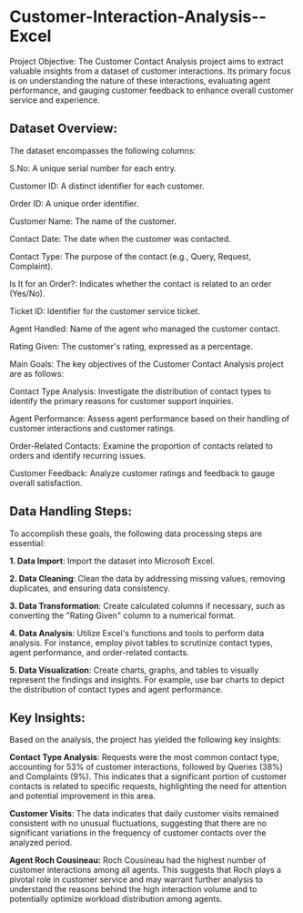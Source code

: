 # Customer-Interaction-Analysis--Excel

Project Objective: The Customer Contact Analysis project aims to extract valuable insights from a dataset of customer interactions. Its primary focus is on understanding the nature of these interactions, evaluating agent performance, and gauging customer feedback to enhance overall customer service and experience.

## Dataset Overview: 
The dataset encompasses the following columns:

S.No: A unique serial number for each entry.

Customer ID: A distinct identifier for each customer.

Order ID: A unique order identifier.

Customer Name: The name of the customer.

Contact Date: The date when the customer was contacted.

Contact Type: The purpose of the contact (e.g., Query, Request, Complaint).

Is It for an Order?: Indicates whether the contact is related to an order (Yes/No).

Ticket ID: Identifier for the customer service ticket.

Agent Handled: Name of the agent who managed the customer contact.

Rating Given: The customer's rating, expressed as a percentage.

Main Goals: The key objectives of the Customer Contact Analysis project are as follows:

Contact Type Analysis: Investigate the distribution of contact types to identify the primary reasons for customer support inquiries.

Agent Performance: Assess agent performance based on their handling of customer interactions and customer ratings.

Order-Related Contacts: Examine the proportion of contacts related to orders and identify recurring issues.

Customer Feedback: Analyze customer ratings and feedback to gauge overall satisfaction.

## Data Handling Steps: 
To accomplish these goals, the following data processing steps are essential:

**1. Data Import**: Import the dataset into Microsoft Excel.

**2. Data Cleaning**: Clean the data by addressing missing values, removing duplicates, and ensuring data consistency.

**3. Data Transformation**: Create calculated columns if necessary, such as converting the "Rating Given" column to a numerical format.

**4. Data Analysis**: Utilize Excel's functions and tools to perform data analysis. For instance, employ pivot tables to scrutinize contact types, agent performance, and order-related contacts.

**5. Data Visualization**: Create charts, graphs, and tables to visually represent the findings and insights. For example, use bar charts to depict the distribution of contact types and agent performance.


## Key Insights: 
Based on the analysis, the project has yielded the following key insights:

**Contact Type Analysis**: Requests were the most common contact type, accounting for 53% of customer interactions, followed by Queries (38%) and Complaints (9%). This indicates that a significant portion of customer contacts is related to specific requests, highlighting the need for attention and potential improvement in this area.

**Customer Visits**: The data indicates that daily customer visits remained consistent with no unusual fluctuations, suggesting that there are no significant variations in the frequency of customer contacts over the analyzed period.

**Agent Roch Cousineau:** Roch Cousineau had the highest number of customer interactions among all agents. This suggests that Roch plays a pivotal role in customer service and may warrant further analysis to understand the reasons behind the high interaction volume and to potentially optimize workload distribution among agents.


